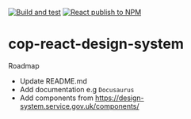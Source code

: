 [![Build and test](https://github.com/UKHomeOffice/cop-react-design-system/actions/workflows/build-and-test.yml/badge.svg)](https://github.com/UKHomeOffice/cop-react-design-system/actions/workflows/build-and-test.yml)
[![React publish to NPM](https://github.com/UKHomeOffice/cop-react-design-system/actions/workflows/publish-cop-react-components-to-npm.yml/badge.svg)](https://github.com/UKHomeOffice/cop-react-design-system/actions/workflows/publish-cop-react-components-to-npm.yml)

# cop-react-design-system

Roadmap

- Update README.md
- Add documentation e.g `Docusaurus`
- Add components from https://design-system.service.gov.uk/components/
